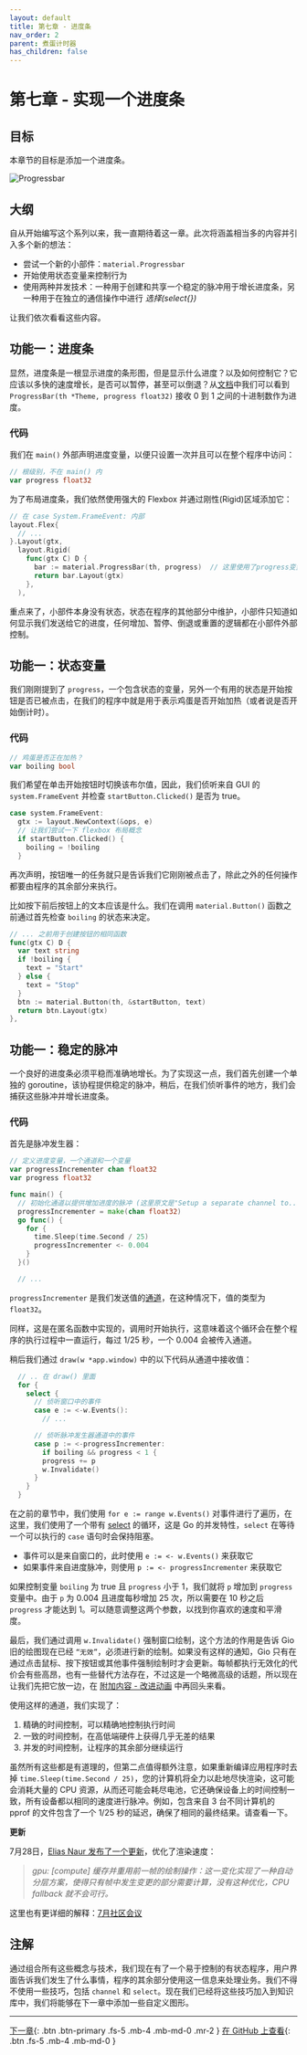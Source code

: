 ```yaml
---
layout: default
title: 第七章 - 进度条
nav_order: 2
parent: 煮蛋计时器
has_children: false
---
```


# 第七章 - 实现一个进度条

## 目标

本章节的目标是添加一个进度条。

![Progressbar](07_progressbar.gif)

## 大纲

自从开始编写这个系列以来，我一直期待着这一章。此次将涵盖相当多的内容并引入多个新的想法：

- 尝试一个新的小部件：`material.Progressbar`
- 开始使用状态变量来控制行为
- 使用两种并发技术：一种用于创建和共享一个稳定的脉冲用于增长进度条，另一种用于在独立的通信操作中进行 _选择(select{})_

让我们依次看看这些内容。

## 功能一：进度条

显然，进度条是一根显示进度的条形图，但是显示什么进度？以及如何控制它？它应该以多快的速度增长，是否可以暂停，甚至可以倒退？从[文档](https://pkg.go.dev/gioui.org/widget/material?utm_source=gopls#ProgressBar)中我们可以看到 `ProgressBar(th *Theme, progress float32)` 接收 0 到 1 之间的十进制数作为进度。

### 代码

我们在 `main()` 外部声明进度变量，以便只设置一次并且可以在整个程序中访问：

```go
// 根级别，不在 main() 内
var progress float32
```

为了布局进度条，我们依然使用强大的 Flexbox 并通过刚性(Rigid)区域添加它：

```go
// 在 case System.FrameEvent: 内部
layout.Flex{
  // ...
}.Layout(gtx,
  layout.Rigid(
    func(gtx C) D {
      bar := material.ProgressBar(th, progress)  // 这里使用了progress变量
      return bar.Layout(gtx)
    },
  ),

```

重点来了，小部件本身没有状态，状态在程序的其他部分中维护，小部件只知道如何显示我们发送给它的进度，任何增加、暂停、倒退或重置的逻辑都在小部件外部控制。

## 功能一：状态变量

我们刚刚提到了 `progress`，一个包含状态的变量，另外一个有用的状态是开始按钮是否已被点击，在我们的程序中就是用于表示鸡蛋是否开始加热（或者说是否开始倒计时）。

### 代码

```go
// 鸡蛋是否正在加热？
var boiling bool
```
我们希望在单击开始按钮时切换该布尔值，因此，我们侦听来自 GUI 的 `system.FrameEvent` 并检查 `startButton.Clicked()` 是否为 true。

```go
case system.FrameEvent:
  gtx := layout.NewContext(&ops, e)
  // 让我们尝试一下 flexbox 布局概念
  if startButton.Clicked() {
    boiling = !boiling
  }
```

再次声明，按钮唯一的任务就只是告诉我们它刚刚被点击了，除此之外的任何操作都要由程序的其余部分来执行。

比如按下前后按钮上的文本应该是什么。我们在调用 `material.Button()` 函数之前通过首先检查 `boiling` 的状态来决定。

```go
// ... 之前用于创建按钮的相同函数
func(gtx C) D {
  var text string
  if !boiling {
    text = "Start"
  } else {
    text = "Stop"
  }
  btn := material.Button(th, &startButton, text)
  return btn.Layout(gtx)
},
```

## 功能一：稳定的脉冲

一个良好的进度条必须平稳而准确地增长。为了实现这一点，我们首先创建一个单独的 goroutine，该协程提供稳定的脉冲，稍后，在我们侦听事件的地方，我们会捕获这些脉冲并增长进度条。

### 代码

首先是脉冲发生器：

```go
// 定义进度变量，一个通道和一个变量
var progressIncrementer chan float32
var progress float32

func main() {
  // 初始化通道以提供增加进度的脉冲 (这里原文是"Setup a separate channel to..." 怪怪的)
  progressIncrementer = make(chan float32)
  go func() {
    for {
      time.Sleep(time.Second / 25)
      progressIncrementer <- 0.004
    }
  }()

  // ...
```

`progressIncrementer` 是我们发送值的[通道](https://tour.golang.org/concurrency/2)，在这种情况下，值的类型为 `float32`。

同样，这是在匿名函数中实现的，调用时开始执行，这意味着这个循环会在整个程序的执行过程中一直运行，每过 1/25 秒，一个 0.004 会被传入通道。

稍后我们通过 `draw(w *app.window)` 中的以下代码从通道中接收值：

```go
  // .. 在 draw() 里面
  for {
    select {
      // 侦听窗口中的事件
      case e := <-w.Events():
        // ...

      // 侦听脉冲发生器通道中的事件
      case p := <-progressIncrementer:
        if boiling && progress < 1 {
        progress += p
        w.Invalidate()
      }
    }
  }

```

在之前的章节中，我们使用 `for e := range w.Events()` 对事件进行了遍历，在这里，我们使用了一个带有 [select](https://tour.golang.org/concurrency/5) 的循环，这是 Go 的并发特性，`select` 在等待一个可以执行的 `case` 语句时会保持阻塞。

- 事件可以是来自窗口的，此时使用 `e := <- w.Events()` 来获取它
- 如果事件来自进度脉冲，则使用 `p := <- progressIncrementer` 来获取它

如果控制变量 `boiling` 为 true 且 `progress` 小于 1，我们就将 `p` 增加到 `progress` 变量中。由于 `p` 为 0.004 且进度每秒增加 25 次，所以需要在 10 秒之后 `progress` 才能达到 1。可以随意调整这两个参数，以找到你喜欢的速度和平滑度。

最后，我们通过调用 `w.Invalidate()` 强制窗口绘制，这个方法的作用是告诉 Gio 旧的绘图现在已经 `“无效”`，必须进行新的绘制。如果没有这样的通知，Gio 只有在通过点击鼠标、按下按钮或其他事件强制绘制时才会更新。每帧都执行无效化的代价会有些高昂，也有一些替代方法存在，不过这是一个略微高级的话题，所以现在让我们先把它放一边，在 [附加内容 - 改进动画](11_improved_animation_zh.md) 中再回头来看。

使用这样的通道，我们实现了：

1. 精确的时间控制，可以精确地控制执行时间
2. 一致的时间控制，在高低端硬件上获得几乎无差的结果
3. 并发的时间控制，让程序的其余部分继续运行

虽然所有这些都是有道理的，但第二点值得额外注意，如果重新编译应用程序时去掉 `time.Sleep(time.Second / 25)`，您的计算机将全力以赴地尽快渲染，这可能会消耗大量的 CPU 资源，从而还可能会耗尽电池，它还确保设备上的时间控制一致，所有设备都以相同的速度进行脉冲。例如，包含来自 3 台不同计算机的 pprof 的文件包含了一个 1/25 秒的延迟，确保了相同的最终结果。请查看一下。

**更新**

7月28日，[Elias Naur 发布了一个更新](https://lists.sr.ht/~eliasnaur/gio/%3CCD3XWVXUTCG0.23LAQED4PF674%40themachine%3E)，优化了渲染速度：

> _gpu: [compute] 缓存并重用前一帧的绘制操作：这一变化实现了一种自动分层方案，使得只有帧中发生变更的部分需要计算，没有这种优化，CPU fallback 就不会可行。_

这里也有更详细的解释：[7月社区会议](https://www.youtube.com/watch?v=HC4Cg78l-9U)

## 注解

通过组合所有这些概念与技术，我们现在有了一个易于控制的有状态程序，用户界面告诉我们发生了什么事情，程序的其余部分使用这一信息来处理业务。我们不得不使用一些技巧，包括 `channel` 和 `select`。现在我们已经将这些技巧加入到知识库中，我们将能够在下一章中添加一些自定义图形。

---

[下一章](08_egg_as_circle_zh.md){: .btn .btn-primary .fs-5 .mb-4 .mb-md-0 .mr-2 }
[在 GitHub 上查看](https://github.com/jonegil/gui-with-gio/tree/main/egg_timer){: .btn .fs-5 .mb-4 .mb-md-0 }